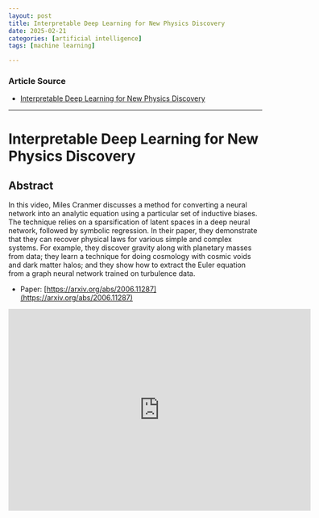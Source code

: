 ```yaml
---
layout: post
title: Interpretable Deep Learning for New Physics Discovery
date: 2025-02-21
categories: [artificial intelligence]
tags: [machine learning]

---
```


### Article Source


* [Interpretable Deep Learning for New Physics Discovery](https://www.youtube.com/watch?v=HKJB0Bjo6tQ)

---

# Interpretable Deep Learning for New Physics Discovery


## Abstract

In this video, Miles Cranmer discusses a method for converting a neural network into an analytic equation using a particular set of inductive biases. The technique relies on a sparsification of latent spaces in a deep neural network, followed by symbolic regression. In their paper, they demonstrate that they can recover physical laws for various simple and complex systems. For example, they discover gravity along with planetary masses from data; they learn a technique for doing cosmology with cosmic voids and dark matter halos; and they show how to extract the Euler equation from a graph neural network trained on turbulence data.  

* Paper: [https://arxiv.org/abs/2006.11287](https://arxiv.org/abs/2006.11287)


<iframe width="600" height="400" src="https://www.youtube.com/embed/HKJB0Bjo6tQ?si=lHy8EVeOr2YgBJXI" title="YouTube video player" frameborder="0" allow="accelerometer; autoplay; clipboard-write; encrypted-media; gyroscope; picture-in-picture; web-share" referrerpolicy="strict-origin-when-cross-origin" allowfullscreen></iframe>